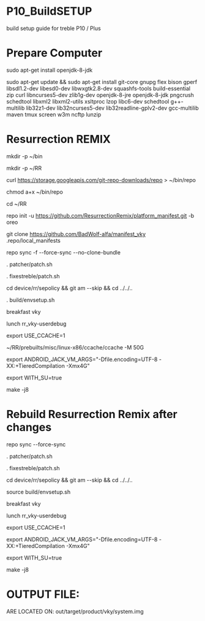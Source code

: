 # P10_BuildSETUP
build setup guide for treble P10 / Plus

# Prepare Computer

sudo apt-get install openjdk-8-jdk

sudo apt-get update && sudo apt-get install git-core gnupg flex bison gperf libsdl1.2-dev libesd0-dev libwxgtk2.8-dev squashfs-tools build-essential zip curl libncurses5-dev zlib1g-dev openjdk-8-jre openjdk-8-jdk pngcrush schedtool libxml2 libxml2-utils xsltproc lzop libc6-dev schedtool g++-multilib lib32z1-dev lib32ncurses5-dev lib32readline-gplv2-dev gcc-multilib maven tmux screen w3m ncftp lunzip


# Resurrection REMIX

mkdir -p ~/bin

mkdir -p ~/RR

curl https://storage.googleapis.com/git-repo-downloads/repo > ~/bin/repo

chmod a+x ~/bin/repo

cd ~/RR

repo init -u https://github.com/ResurrectionRemix/platform_manifest.git -b oreo

git clone https://github.com/BadWolf-alfa/manifest_vky .repo/local_manifests

repo sync -f --force-sync --no-clone-bundle

. patcher/patch.sh

. fixestreble/patch.sh

cd device/rr/sepolicy && git am --skip && cd ../../..

. build/envsetup.sh

breakfast vky

lunch rr_vky-userdebug

export USE_CCACHE=1

~/RR/prebuilts/misc/linux-x86/ccache/ccache -M 50G

export ANDROID_JACK_VM_ARGS="-Dfile.encoding=UTF-8 -XX:+TieredCompilation -Xmx4G"

export WITH_SU=true

make -j8





# Rebuild Resurrection Remix after changes

repo sync --force-sync

. patcher/patch.sh

. fixestreble/patch.sh

cd device/rr/sepolicy && git am --skip && cd ../../..

source build/envsetup.sh

breakfast vky

lunch rr_vky-userdebug

export USE_CCACHE=1

export ANDROID_JACK_VM_ARGS="-Dfile.encoding=UTF-8 -XX:+TieredCompilation -Xmx4G"

export WITH_SU=true

make -j8


# OUTPUT FILE:

ARE LOCATED ON: out/target/product/vky/system.img
